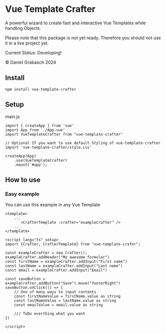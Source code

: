 # Vue Template Crafter

A powerful wizard to create fast and interactive Vue Templates while handling Objects.

Please note that this package is not yet ready. Therefore you should not use it in a live project yet.

Current Status: Developing!

&copy; Daniel Grabasch 2024

## Install

```
npm install vue-template-crafter
```

## Setup

main.js
```
import { createApp } from 'vue'
import App from './App.vue'
import VueTemplateCrafter from "vue-template-crafter"

// Optional If you want to use default Styling of vue-template-crafter
import 'vue-template-crafter/style.css'

createApp(App)
    .use(VueTemplateCrafter)
    .mount('#app');
```

## How to use
### Easy example

You can use this example in any Vue Template

```
<template>
    ...
       <CrafterTemplate :crafter="exampleCrafter" />
    ...
</template>

<script lang="ts" setup>
import {Crafter, CrafterTemplate} from "vue-template-crafer";

const exampleCrafter = new Crafter();
exampleCrafter.addHeader("My awesome formular")
const firstName = exampleCrafter.addInput("First name")
const lastName = exampleCrafter.addInput("Last name")
const email = exampleCrafter.addInput("Email")

const saveButton = exampleCrafter.addButton("Save").move("footerRight")
saveButton.onClick(() => {
    // One of many ways to input contents
    const firstNameValue = firstName.value as string
    const lastNameValue = lastName.value as string
    const emailValue = email.value as string
    
    /// ToDo everthing what you want
}) 

</script>
```
